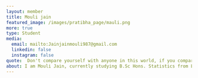 ```yaml
---
layout: member
title: Mouli jain
featured_image: /images/pratibha_page/mauli.png
more: true 
type: Student
media:  
  email: mailto:Jainjainmouli987@gmail.com
  linkedin: false 
  instagram: false    
quote:  Don't compare yourself with anyone in this world, if you compare , You are insulting yourself. 
about: I am Mouli Jain, currently studying B.Sc Hons. Statistics from Lady Shri Ram College. I joined Kiran Foundation in 2023. I had a very good experience with this Foundation. Kiran Foundation not only provides financial support but also provides proper mentorship and guidance and moral support.
---
```

    